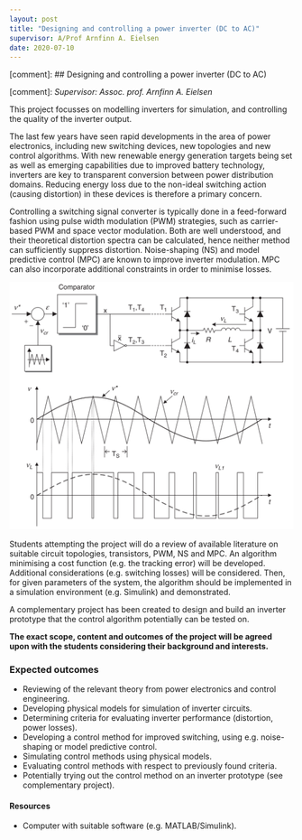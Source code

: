 ```yaml
---
layout: post
title: "Designing and controlling a power inverter (DC to AC)"
supervisor: A/Prof Arnfinn A. Eielsen
date: 2020-07-10
---
```


[comment]: ## Designing and controlling a power inverter (DC to AC)

[comment]: *Supervisor: Assoc. prof. Arnfinn A. Eielsen*

This project focusses on modelling inverters for simulation, and controlling the quality of the inverter output.

The last few years have seen rapid developments in the area of power electronics, including new switching devices, new topologies and new control algorithms. With new renewable energy generation targets being set as well as emerging capabilities due to improved battery technology, inverters are key to transparent conversion between power distribution domains. Reducing energy loss due to the non-ideal switching action (causing distortion) in these devices is therefore a primary concern.

Controlling a switching signal converter is typically done in a feed-forward fashion using pulse width modulation (PWM) strategies, such as carrier-based PWM and space vector modulation. Both are well understood, and their theoretical distortion spectra can be calculated, hence neither method can sufficiently suppress distortion. Noise-shaping (NS) and model predictive control (MPC) are known to improve inverter modulation. MPC can also incorporate additional constraints in order to minimise losses.

![Simple PWM.](/images/pwm.png "Simple PWM.")

Students attempting the project will do a review of available literature on suitable circuit topologies, transistors, PWM, NS and MPC. An algorithm minimising a cost function (e.g. the tracking error) will be developed. Additional considerations (e.g. switching losses) will be considered. Then, for given parameters of the system, the algorithm should be implemented in a simulation environment (e.g. Simulink) and demonstrated.

A complementary project has been created to design and build an inverter prototype that the control algorithm potentially can be tested on.

**The exact scope, content and outcomes of the project will be agreed upon with the students considering their background and interests.**

### Expected outcomes
- Reviewing of the relevant theory from power electronics and control engineering.
- Developing physical models for simulation of inverter circuits.
- Determining criteria for evaluating inverter performance (distortion, power losses).
- Developing a control method for improved switching, using e.g. noise-shaping or model predictive control.
- Simulating control methods using physical models.
- Evaluating control methods with respect to previously found criteria.
- Potentially trying out the control method on an inverter prototype (see complementary project).

#### Resources
- Computer with suitable software (e.g. MATLAB/Simulink).
